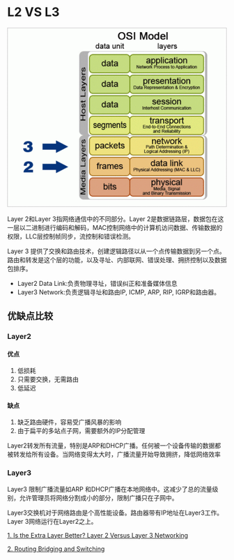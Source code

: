 # L2 VS L3

![OSI Model](./OSI_modelgif)

Layer 2和Layer 3指网络通信中的不同部分。Layer 2是数据链路层，数据包在这一层以二进制进行编码和解码，MAC控制网络中的计算机访问数据、传输数据的权限，LLC层控制帧同步，流控制和错误检测。

Layer 3 提供了交换和路由技术，创建逻辑路径以从一个点传输数据到另一个点。路由和转发是这个层的功能，以及寻址、内部联网、错误处理、拥挤控制以及数据包排序。

* Layer2 Data Link:负责物理寻址，错误纠正和准备媒体信息
* Layer3 Network:负责逻辑寻址和路由IP, ICMP, ARP, RIP, IGRP和路由器。


## 优缺点比较

### Layer2

#### 优点

1. 低损耗
2. 只需要交换，无需路由
3. 低延迟

#### 缺点

1. 缺乏路由硬件，容易受广播风暴的影响
2. 由于扁平的多站点子网，需要额外的IP分配管理

Layer2转发所有流量，特别是ARP和DHCP广播。任何被一个设备传输的数据都被转发给所有设备。当网络变得太大时，广播流量开始导致拥挤，降低网络效率

### Layer3

Layer3 限制广播流量如ARP 和DHCP广播在本地网络中。这减少了总的流量级别，允许管理员将网络分割成小的部分，限制广播只在子网中。

Layer3交换机对于网络路由是个高性能设备。路由器带有IP地址在Layer3工作。Layer 3网络运行在Layer2之上。


[1. Is the Extra Layer Better? Layer 2 Versus Layer 3 Networking](https://smallbiztrends.com/2013/09/osi-model-layer-networking.html)

[2. Routing Bridging and Switching](https://www.ietf.org/edu/documents/82-RoutingBridgingSwitching-Perlman.pdf)
